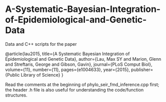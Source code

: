 # A-Systematic-Bayesian-Integration-of-Epidemiological-and-Genetic-Data
Data and C++ scripts for the paper 

@article{lau2015,
  title={A Systematic Bayesian Integration of Epidemiological and Genetic Data},
  author={Lau, Max SY and Marion, Glenn and Streftaris, George and Gibson, Gavin},
  journal={PLoS Comput Biol},
  volume={11},
  number={11},
  pages={e1004633},
  year={2015},
  publisher={Public Library of Science}
}



Read the comments at the beginning of phylo_seir_fmd_inference.cpp first; the header .h file is also useful for understanding the code/function structures.

